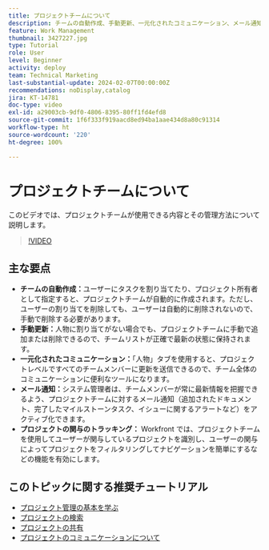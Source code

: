 ```yaml
---
title: プロジェクトチームについて
description: チームの自動作成、手動更新、一元化されたコミュニケーション、メール通知、プロジェクトの関与のトラッキングにより、Workfront でプロジェクトチームを効果的に管理し、効率的な共同作業を実現します。
feature: Work Management
thumbnail: 3427227.jpg
type: Tutorial
role: User
level: Beginner
activity: deploy
team: Technical Marketing
last-substantial-update: 2024-02-07T00:00:00Z
recommendations: noDisplay,catalog
jira: KT-14781
doc-type: video
exl-id: a29003cb-9df0-4806-8395-80ff1fd4efd8
source-git-commit: 1f6f333f919aacd8ed94ba1aae434d8a80c91314
workflow-type: ht
source-wordcount: '220'
ht-degree: 100%

---
```


# プロジェクトチームについて

このビデオでは、プロジェクトチームが使用できる内容とその管理方法について説明します。

>[!VIDEO](https://video.tv.adobe.com/v/3427227/?quality=12&learn=on&enablevpops)

## 主な要点

* **チームの自動作成：**&#x200B;ユーザーにタスクを割り当てたり、プロジェクト所有者として指定すると、プロジェクトチームが自動的に作成されます。ただし、ユーザーの割り当てを削除しても、ユーザーは自動的に削除されないので、手動で削除する必要があります。
* **手動更新：**&#x200B;人物に割り当てがない場合でも、プロジェクトチームに手動で追加または削除できるので、チームリストが正確で最新の状態に保持されます。
* **一元化されたコミュニケーション：**「人物」タブを使用すると、プロジェクトレベルですべてのチームメンバーに更新を送信できるので、チーム全体のコミュニケーションに便利なツールになります。
* **メール通知：**&#x200B;システム管理者は、チームメンバーが常に最新情報を把握できるよう、プロジェクトチームに対するメール通知（追加されたドキュメント、完了したマイルストーンタスク、イシューに関するアラートなど）をアクティブ化できます。
* **プロジェクトの関与のトラッキング：** Workfront では、プロジェクトチームを使用してユーザーが関与しているプロジェクトを識別し、ユーザーの関与によってプロジェクトをフィルタリングしてナビゲーションを簡単にするなどの機能を有効にします。

## このトピックに関する推奨チュートリアル

* [プロジェクト管理の基本を学ぶ](/help/manage-work/projects/getting-started-manage-a-project.md)
* [プロジェクトの検索](/help/manage-work/projects/find-projects.md)
* [プロジェクトの共有](/help/manage-work/projects/share-a-project.md)
* [プロジェクトのコミュニケーションについて](/help/manage-work/projects/understand-project-communication.md)
